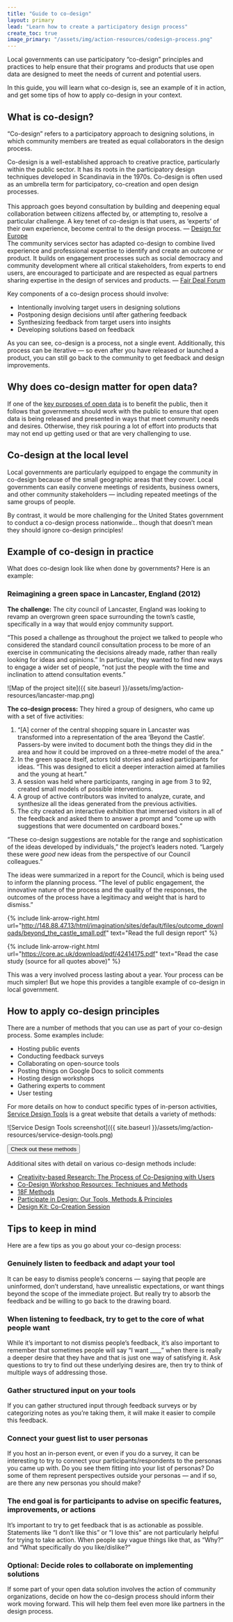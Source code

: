 ```yaml
---
title: "Guide to co-design"
layout: primary
lead: "Learn how to create a participatory design process"
create_toc: true
image_primary: "/assets/img/action-resources/codesign-process.png"
---
```


Local governments can use participatory “co-design” principles and practices to help ensure that their programs and products that use open data are designed to meet the needs of current and potential users.

In this guide, you will learn what co-design is, see an example of it in action, and get some tips of how to apply co-design in your context.

## What is co-design?

“Co-design” refers to a participatory approach to designing solutions, in which community members are treated as equal collaborators in the design process.

<div class="testimonial-blockquote">
  Co-design is a well-established approach to creative practice, particularly within the public sector. It has its roots in the participatory design techniques developed in Scandinavia in the 1970s. Co-design is often used as an umbrella term for participatory, co-creation and open design processes.
  <br><br>
  This approach goes beyond consultation by building and deepening equal collaboration between citizens affected by, or attempting to, resolve a particular challenge. A key tenet of co-design is that users, as ‘experts’ of their own experience, become central to the design process.
    <span>— <a href="http://designforeurope.eu/what-co-design">Design for Europe</a></span>
</div>

<div class="testimonial-blockquote">
  The community services sector has adapted co-design to combine lived experience and professional expertise to identify and create an outcome or product. It builds on engagement processes such as social democracy and community development where all critical stakeholders, from experts to end users, are encouraged to participate and are respected as equal partners sharing expertise in the design of services and products.
    <span>— <a href="https://www.ncoss.org.au/sites/default/files/public/resources/Codesign%20principles.pdf">Fair Deal Forum</a></span>
</div>

Key components of a co-design process should involve:

- Intentionally involving target users in designing solutions
- Postponing design decisions until after gathering feedback
- Synthesizing feedback from target users into insights
- Developing solutions based on feedback

As you can see, co-design is a process, not a single event. Additionally, this process can be iterative — so even after you have released or launched a product, you can still go back to the community to get feedback and design improvements.

## Why does co-design matter for open data?

If one of the [key purposes of open data](https://opendatapolicyhub.sunlightfoundation.com/why-open-data/) is to benefit the public, then it follows that governments should work with the public to ensure that open data is being released and presented in ways that meet community needs and desires. Otherwise, they risk pouring a lot of effort into products that may not end up getting used or that are very challenging to use.

## Co-design at the local level

Local governments are particularly equipped to engage the community in co-design because of the small geographic areas that they cover. Local governments can easily convene meetings of residents, business owners, and other community stakeholders — including repeated meetings of the same groups of people.

By contrast, it would be more challenging for the United States government to conduct a co-design process nationwide… though that doesn’t mean they should ignore co-design principles!

## Example of co-design in practice

What does co-design look like when done by governments? Here is an example:

### Reimagining a green space in Lancaster, England (2012)

**The challenge:** The city council of Lancaster, England was looking to revamp an overgrown green space surrounding the town’s castle, specifically in a way that would enjoy community support.

“This posed a challenge as throughout the project we talked to people who considered the standard council consultation process to be more of an exercise in communicating the decisions already made, rather than really looking for ideas and opinions.” In particular, they wanted to find new ways to engage a wider set of people, “not just the people with the time and inclination to attend consultation events.”

![Map of the project site]({{ site.baseurl }}/assets/img/action-resources/lancaster-map.png)

**The co-design process:** They hired a group of designers, who came up with a set of five activities:
1. “[A] corner of the central shopping square in Lancaster was transformed into a representation of the area ‘Beyond the Castle’. Passers-by were invited to document both the things they did in the area and how it could be improved on a three-metre model of the area.”
2. In the green space itself, actors told stories and asked participants for ideas. “This was designed to elicit a deeper interaction aimed at families and the young at heart.”
3. A session was held where participants, ranging in age from 3 to 92, created small models of possible interventions.
4. A group of active contributors was invited to analyze, curate, and synthesize all the ideas generated from the previous activities.
5. The city created an interactive exhibition that immersed visitors in all of the feedback and asked them to answer a prompt and “come up with suggestions that were documented on cardboard boxes.”

“These co-design suggestions are notable for the range and sophistication of the ideas developed by individuals,” the project’s leaders noted. “Largely these were _good_ new ideas from the perspective of our Council colleagues.”

The ideas were summarized in a report for the Council, which is being used to inform the planning process. “The level of public engagement, the innovative nature of the process and the quality of the responses, the outcomes of the process have a legitimacy and weight that is hard to dismiss.”

{%
  include link-arrow-right.html
  url="http://148.88.47.13/html/imagination/sites/default/files/outcome_downloads/beyond_the_castle_small.pdf"
  text="Read the full design report"
%}

{%
  include link-arrow-right.html
  url="https://core.ac.uk/download/pdf/42414175.pdf"
  text="Read the case study (source for all quotes above)"
%}

This was a very involved process lasting about a year. Your process can be much simpler! But we hope this provides a tangible example of co-design in local government.

<!--
### Auckland example?

{%
  include link-arrow-right.html
  url=link_url
  text="Learn more"
%}

### Another

{%
  include link-arrow-right.html
  url=link_url
  text="Learn more"
%}
-->


## How to apply co-design principles


<!-- ![Co-design process graphic]({{ site.baseurl }}/assets/img/action-resources/codesign-process.png) -->

<!-- (Photo credit: [double check]) -->

There are a number of methods that you can use as part of your co-design process. <!-- [Note about/linking to our separate guide to various co-design methods] --> Some examples include:

- Hosting public events
- Conducting feedback surveys
- Collaborating on open-source tools
- Posting things on Google Docs to solicit comments
- Hosting design workshops
- Gathering experts to comment
- User testing

<!-- (Photo credit: South Side Civic) -->

For more details on how to conduct specific types of in-person activities, [Service Design Tools](http://www.servicedesigntools.org/taxonomy/term/1) is a great website that details a variety of methods:

![Service Design Tools screenshot]({{ site.baseurl }}/assets/img/action-resources/service-design-tools.png)

<a href="http://www.servicedesigntools.org/taxonomy/term/1">
  <button class="usa-button usa-button-big">Check out these methods</button>
</a>

Additional sites with detail on various co-design methods include:
- [Creativity-based Research: The Process of Co-Designing with Users](https://uxmag.com/articles/creativity-based-research-the-process-of-co-designing-with-users)
- [Co-Design Workshop Resources: Techniques and Methods](https://www.smallfire.co.nz/2012/07/04/co-design-workshop-resources-techniques-and-methods/)
- [18F Methods](https://methods.18f.gov/)
- [Participate in Design: Our Tools, Methods & Principles](http://participateindesign.org/approach/tools)
- [Design Kit: Co-Creation Session](http://www.designkit.org/methods/33)
<!-- - [Participatory Design in Practice](https://uxmag.com/articles/participatory-design-in-practice) -->

## Tips to keep in mind

Here are a few tips as you go about your co-design process:

### Genuinely listen to feedback and adapt your tool

It can be easy to dismiss people’s concerns — saying that people are uninformed, don’t understand, have unrealistic expectations, or want things beyond the scope of the immediate project. But really try to absorb the feedback and be willing to go back to the drawing board.

### When listening to feedback, try to get to the core of what people want

While it’s important to not dismiss people’s feedback, it’s also important to remember that sometimes people will say “I want ____” when there is really a deeper desire that they have and that is just one way of satisfying it. Ask questions to try to find out these underlying desires are, then try to think of multiple ways of addressing those.

<!-- ### Good facilitation is key to getting insights

(Say something here) -->

### Gather structured input on your tools

If you can gather structured input through feedback surveys or by categorizing notes as you’re taking them, it will make it easier to compile this feedback.

### Connect your guest list to user personas

If you host an in-person event, or even if you do a survey, it can be interesting to try to connect your participants/respondents to the personas you came up with. Do you see them fitting into your list of personas? Do some of them represent perspectives outside your personas — and if so, are there any new personas you should make?

### The end goal is for participants to advise on specific features, improvements, or actions

It’s important to try to get feedback that is as actionable as possible. Statements like “I don’t like this” or “I love this” are not particularly helpful for trying to take action. When people say vague things like that, as “Why?” and “What specifically do you like/dislike?”

### Optional: Decide roles to collaborate on implementing solutions

If some part of your open data solution involves the action of community organizations, decide on how the co-design process should inform their work moving forward. This will help them feel even more like partners in the design process.
